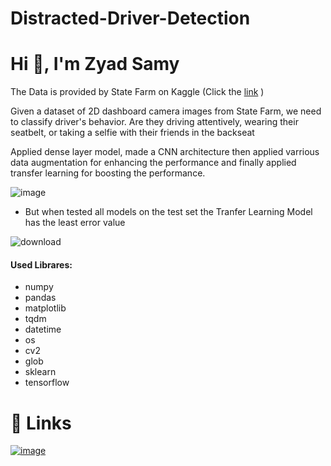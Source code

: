 # Distracted-Driver-Detection
#                                                           Hi 👋, I'm Zyad Samy

The Data is provided by State Farm on Kaggle (Click the [link](https://www.kaggle.com/competitions/state-farm-distracted-driver-detection) )

Given a dataset of 2D dashboard camera images from State Farm, we need to classify driver's behavior. Are they driving attentively, wearing their seatbelt, or taking a selfie with their friends in the backseat

Applied dense layer model, made a CNN architecture then applied varrious data augmentation for enhancing the performance and finally applied transfer learning for boosting the performance.

![image](https://github.com/ZyadSamy96/ZyadSamy96-Distracted-Driver-Detection-/assets/94635686/15784a45-eaf8-46bc-be97-054f8e760bec)

- But when tested all models on the test set the Tranfer Learning Model has the least error value 

![download](https://github.com/ZyadSamy96/ZyadSamy96-Distracted-Driver-Detection-/assets/94635686/b02926ff-8f10-4c23-998c-1383583d01d5)

#### Used Librares:
- numpy
- pandas 
- matplotlib
- tqdm
- datetime
- os
- cv2
- glob
- sklearn
- tensorflow


# 🔗 Links
[![image](https://user-images.githubusercontent.com/94635686/221719442-0f295fc5-a135-44e6-b15f-90dbd787086b.png)](https://www.linkedin.com/in/zyad-samy-b2b4b4191/)


